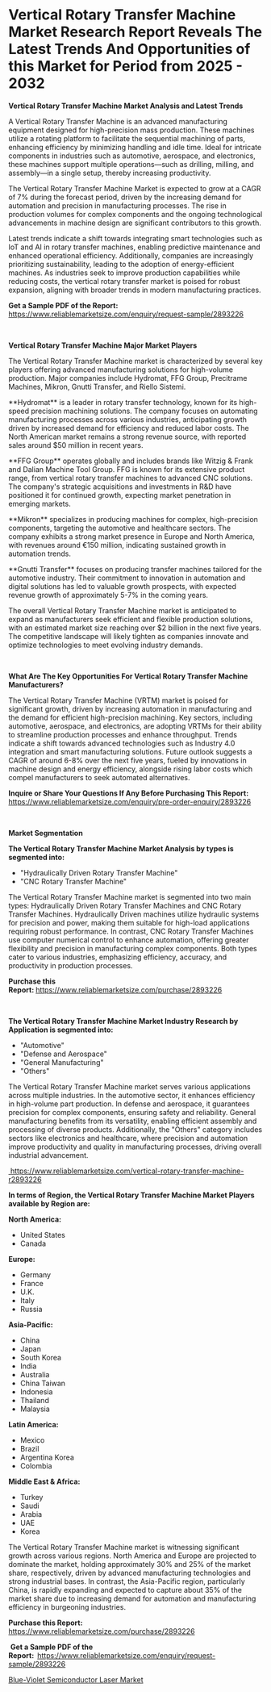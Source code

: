 <p><h1>Vertical Rotary Transfer Machine Market Research Report Reveals The Latest Trends And Opportunities of this Market for Period from 2025 - 2032</h1></p><p><strong>Vertical Rotary Transfer Machine Market Analysis and Latest Trends</strong></p>
<p><p>A Vertical Rotary Transfer Machine is an advanced manufacturing equipment designed for high-precision mass production. These machines utilize a rotating platform to facilitate the sequential machining of parts, enhancing efficiency by minimizing handling and idle time. Ideal for intricate components in industries such as automotive, aerospace, and electronics, these machines support multiple operations—such as drilling, milling, and assembly—in a single setup, thereby increasing productivity.</p><p>The Vertical Rotary Transfer Machine Market is expected to grow at a CAGR of 7% during the forecast period, driven by the increasing demand for automation and precision in manufacturing processes. The rise in production volumes for complex components and the ongoing technological advancements in machine design are significant contributors to this growth. </p><p>Latest trends indicate a shift towards integrating smart technologies such as IoT and AI in rotary transfer machines, enabling predictive maintenance and enhanced operational efficiency. Additionally, companies are increasingly prioritizing sustainability, leading to the adoption of energy-efficient machines. As industries seek to improve production capabilities while reducing costs, the vertical rotary transfer market is poised for robust expansion, aligning with broader trends in modern manufacturing practices.</p></p>
<p><strong>Get a Sample PDF of the Report:&nbsp;</strong> <a href="https://www.reliablemarketsize.com/enquiry/request-sample/2893226?utm_campaign=3365&utm_medium=2&utm_source=Github&utm_content=ia&utm_term=15032025&utm_id=vertical-rotary-transfer-machine">https://www.reliablemarketsize.com/enquiry/request-sample/2893226</a></p>
<p>&nbsp;</p>
<p><strong>Vertical Rotary Transfer Machine Major Market Players</strong></p>
<p><p>The Vertical Rotary Transfer Machine market is characterized by several key players offering advanced manufacturing solutions for high-volume production. Major companies include Hydromat, FFG Group, Precitrame Machines, Mikron, Gnutti Transfer, and Riello Sistemi.</p><p>**Hydromat** is a leader in rotary transfer technology, known for its high-speed precision machining solutions. The company focuses on automating manufacturing processes across various industries, anticipating growth driven by increased demand for efficiency and reduced labor costs. The North American market remains a strong revenue source, with reported sales around $50 million in recent years.</p><p>**FFG Group** operates globally and includes brands like Witzig & Frank and Dalian Machine Tool Group. FFG is known for its extensive product range, from vertical rotary transfer machines to advanced CNC solutions. The company's strategic acquisitions and investments in R&D have positioned it for continued growth, expecting market penetration in emerging markets.</p><p>**Mikron** specializes in producing machines for complex, high-precision components, targeting the automotive and healthcare sectors. The company exhibits a strong market presence in Europe and North America, with revenues around €150 million, indicating sustained growth in automation trends.</p><p>**Gnutti Transfer** focuses on producing transfer machines tailored for the automotive industry. Their commitment to innovation in automation and digital solutions has led to valuable growth prospects, with expected revenue growth of approximately 5-7% in the coming years.</p><p>The overall Vertical Rotary Transfer Machine market is anticipated to expand as manufacturers seek efficient and flexible production solutions, with an estimated market size reaching over $2 billion in the next five years. The competitive landscape will likely tighten as companies innovate and optimize technologies to meet evolving industry demands.</p></p>
<p>&nbsp;</p>
<p><strong>What Are The Key Opportunities For Vertical Rotary Transfer Machine Manufacturers?</strong></p>
<p><p>The Vertical Rotary Transfer Machine (VRTM) market is poised for significant growth, driven by increasing automation in manufacturing and the demand for efficient high-precision machining. Key sectors, including automotive, aerospace, and electronics, are adopting VRTMs for their ability to streamline production processes and enhance throughput. Trends indicate a shift towards advanced technologies such as Industry 4.0 integration and smart manufacturing solutions. Future outlook suggests a CAGR of around 6-8% over the next five years, fueled by innovations in machine design and energy efficiency, alongside rising labor costs which compel manufacturers to seek automated alternatives.</p></p>
<p><strong>Inquire or Share Your Questions If Any Before Purchasing This Report:</strong> <a href="https://www.reliablemarketsize.com/enquiry/pre-order-enquiry/2893226?utm_campaign=3365&utm_medium=2&utm_source=Github&utm_content=ia&utm_term=15032025&utm_id=vertical-rotary-transfer-machine">https://www.reliablemarketsize.com/enquiry/pre-order-enquiry/2893226</a></p>
<p>&nbsp;</p>
<p><strong>Market Segmentation</strong></p>
<p><strong>The Vertical Rotary Transfer Machine Market Analysis by types is segmented into:</strong></p>
<p><ul><li>"Hydraulically Driven Rotary Transfer Machine"</li><li>"CNC Rotary Transfer Machine"</li></ul></p>
<p><p>The Vertical Rotary Transfer Machine market is segmented into two main types: Hydraulically Driven Rotary Transfer Machines and CNC Rotary Transfer Machines. Hydraulically Driven machines utilize hydraulic systems for precision and power, making them suitable for high-load applications requiring robust performance. In contrast, CNC Rotary Transfer Machines use computer numerical control to enhance automation, offering greater flexibility and precision in manufacturing complex components. Both types cater to various industries, emphasizing efficiency, accuracy, and productivity in production processes.</p></p>
<p><strong>Purchase this Report:&nbsp;</strong><a href="https://www.reliablemarketsize.com/purchase/2893226?utm_campaign=3365&utm_medium=2&utm_source=Github&utm_content=ia&utm_term=15032025&utm_id=vertical-rotary-transfer-machine">https://www.reliablemarketsize.com/purchase/2893226</a></p>
<p>&nbsp;</p>
<p><strong>The Vertical Rotary Transfer Machine Market Industry Research by Application is segmented into:</strong></p>
<p><ul><li>"Automotive"</li><li>"Defense and Aerospace"</li><li>"General Manufacturing"</li><li>"Others"</li></ul></p>
<p><p>The Vertical Rotary Transfer Machine market serves various applications across multiple industries. In the automotive sector, it enhances efficiency in high-volume part production. In defense and aerospace, it guarantees precision for complex components, ensuring safety and reliability. General manufacturing benefits from its versatility, enabling efficient assembly and processing of diverse products. Additionally, the "Others" category includes sectors like electronics and healthcare, where precision and automation improve productivity and quality in manufacturing processes, driving overall industrial advancement.</p></p>
<p><a href="https://www.reliablemarketsize.com/vertical-rotary-transfer-machine-r2893226?utm_campaign=3365&utm_medium=2&utm_source=Github&utm_content=ia&utm_term=15032025&utm_id=vertical-rotary-transfer-machine">&nbsp;https://www.reliablemarketsize.com/vertical-rotary-transfer-machine-r2893226</a></p>
<p><strong>In terms of Region, the Vertical Rotary Transfer Machine Market Players available by Region are:</strong></p>
<p>
    <p> <strong> North America: </strong>
        <ul>
            <li>United States</li>
            <li>Canada</li>
        </ul>
        </p> 
    <p> <strong> Europe: </strong>
        <ul>
            <li>Germany</li>
            <li>France</li>
            <li>U.K.</li>
            <li>Italy</li>
            <li>Russia</li>
        </ul>
        </p> 
    <p> <strong> Asia-Pacific: </strong>
        <ul>
            <li>China</li>
            <li>Japan</li>
            <li>South Korea</li>
            <li>India</li>
            <li>Australia</li>
            <li>China Taiwan</li>
            <li>Indonesia</li>
            <li>Thailand</li>
            <li>Malaysia</li>
        </ul>
        </p> 
    <p> <strong> Latin America: </strong>
        <ul>
            <li>Mexico</li>
            <li>Brazil</li>
            <li>Argentina Korea</li>
            <li>Colombia</li>
        </ul>
        </p> 
    <p> <strong> Middle East & Africa: </strong>
        <ul>
            <li>Turkey</li>
            <li>Saudi</li>
            <li>Arabia</li>
            <li>UAE</li>
            <li>Korea</li>
        </ul>
    </p>
    </p>
<p><p>The Vertical Rotary Transfer Machine market is witnessing significant growth across various regions. North America and Europe are projected to dominate the market, holding approximately 30% and 25% of the market share, respectively, driven by advanced manufacturing technologies and strong industrial bases. In contrast, the Asia-Pacific region, particularly China, is rapidly expanding and expected to capture about 35% of the market share due to increasing demand for automation and manufacturing efficiency in burgeoning industries.</p></p>
<p><strong>Purchase this Report: </strong><a href="https://www.reliablemarketsize.com/purchase/2893226?utm_campaign=3365&utm_medium=2&utm_source=Github&utm_content=ia&utm_term=15032025&utm_id=vertical-rotary-transfer-machine">https://www.reliablemarketsize.com/purchase/2893226</a></p>
<p>&nbsp;<strong>Get a Sample PDF of the Report:&nbsp;&nbsp;</strong><a href="https://www.reliablemarketsize.com/enquiry/request-sample/2893226?utm_campaign=3365&utm_medium=2&utm_source=Github&utm_content=ia&utm_term=15032025&utm_id=vertical-rotary-transfer-machine">https://www.reliablemarketsize.com/enquiry/request-sample/2893226</a></p>
<p><strong></strong></p>
<p><p><a href="https://github.com/fraryatena85/Market-Research-Report-List-1/blob/main/blue-violet-semiconductor-laser-market.md?utm_campaign=3365&utm_medium=2&utm_source=Github&utm_content=ia&utm_term=15032025&utm_id=vertical-rotary-transfer-machine">Blue-Violet Semiconductor Laser Market</a></p></p>